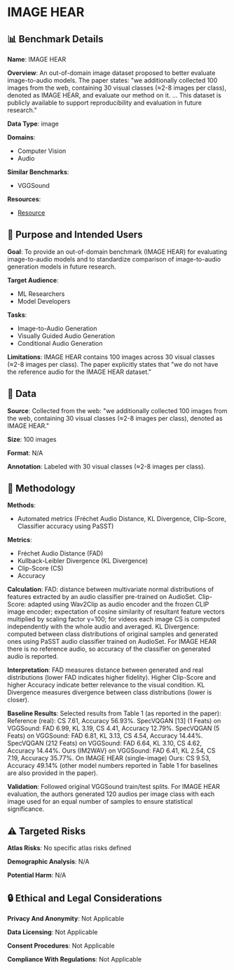 # IMAGE HEAR

## 📊 Benchmark Details

**Name**: IMAGE HEAR

**Overview**: An out-of-domain image dataset proposed to better evaluate image-to-audio models. The paper states: "we additionally collected 100 images from the web, containing 30 visual classes (≈2-8 images per class), denoted as IMAGE HEAR, and evaluate our method on it. ... This dataset is publicly available to support reproducibility and evaluation in future research."

**Data Type**: image

**Domains**:
- Computer Vision
- Audio

**Similar Benchmarks**:
- VGGSound

**Resources**:
- [Resource](N/A)

## 🎯 Purpose and Intended Users

**Goal**: To provide an out-of-domain benchmark (IMAGE HEAR) for evaluating image-to-audio models and to standardize comparison of image-to-audio generation models in future research.

**Target Audience**:
- ML Researchers
- Model Developers

**Tasks**:
- Image-to-Audio Generation
- Visually Guided Audio Generation
- Conditional Audio Generation

**Limitations**: IMAGE HEAR contains 100 images across 30 visual classes (≈2-8 images per class). The paper explicitly states that "we do not have the reference audio for the IMAGE HEAR dataset."

## 💾 Data

**Source**: Collected from the web: "we additionally collected 100 images from the web, containing 30 visual classes (≈2-8 images per class), denoted as IMAGE HEAR."

**Size**: 100 images

**Format**: N/A

**Annotation**: Labeled with 30 visual classes (≈2-8 images per class).

## 🔬 Methodology

**Methods**:
- Automated metrics (Fréchet Audio Distance, KL Divergence, Clip-Score, Classifier accuracy using PaSST)

**Metrics**:
- Fréchet Audio Distance (FAD)
- Kullback-Leibler Divergence (KL Divergence)
- Clip-Score (CS)
- Accuracy

**Calculation**: FAD: distance between multivariate normal distributions of features extracted by an audio classifier pre-trained on AudioSet. Clip-Score: adapted using Wav2Clip as audio encoder and the frozen CLIP image encoder; expectation of cosine similarity of resultant feature vectors multiplied by scaling factor γ=100; for videos each image CS is computed independently with the whole audio and averaged. KL Divergence: computed between class distributions of original samples and generated ones using PaSST audio classifier trained on AudioSet. For IMAGE HEAR there is no reference audio, so accuracy of the classifier on generated audio is reported.

**Interpretation**: FAD measures distance between generated and real distributions (lower FAD indicates higher fidelity). Higher Clip-Score and higher Accuracy indicate better relevance to the visual condition. KL Divergence measures divergence between class distributions (lower is closer).

**Baseline Results**: Selected results from Table 1 (as reported in the paper): Reference (real): CS 7.61, Accuracy 56.93%. SpecVQGAN [13] (1 Feats) on VGGSound: FAD 6.99, KL 3.19, CS 4.41, Accuracy 12.79%. SpecVQGAN (5 Feats) on VGGSound: FAD 6.81, KL 3.13, CS 4.54, Accuracy 14.44%. SpecVQGAN (212 Feats) on VGGSound: FAD 6.64, KL 3.10, CS 4.62, Accuracy 14.44%. Ours (IM2WAV) on VGGSound: FAD 6.41, KL 2.54, CS 7.19, Accuracy 35.77%. On IMAGE HEAR (single-image) Ours: CS 9.53, Accuracy 49.14% (other model numbers reported in Table 1 for baselines are also provided in the paper).

**Validation**: Followed original VGGSound train/test splits. For IMAGE HEAR evaluation, the authors generated 120 audios per image class with each image used for an equal number of samples to ensure statistical significance.

## ⚠️ Targeted Risks

**Atlas Risks**:
No specific atlas risks defined

**Demographic Analysis**: N/A

**Potential Harm**: N/A

## 🔒 Ethical and Legal Considerations

**Privacy And Anonymity**: Not Applicable

**Data Licensing**: Not Applicable

**Consent Procedures**: Not Applicable

**Compliance With Regulations**: Not Applicable
